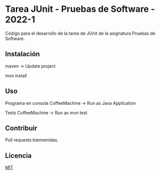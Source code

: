 # Tarea JUnit - Pruebas de Software - 2022-1

Código para el desarrollo de la tarea de JUnit de la asignatura Pruebas de Software. 

## Instalación
maven -> Update project

mvn install

## Uso
Programa en consola
CoffeeMachine -> Run as Java Application

Tests
CoffeeMachine -> Run as mvn test

## Contribuir
Pull requests bienvenidas.

## Licencia
[MIT](https://choosealicense.com/licenses/mit/)
